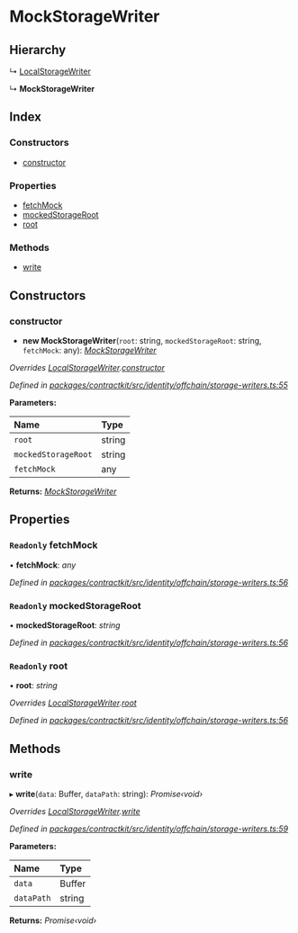 # MockStorageWriter

## Hierarchy

↳ [LocalStorageWriter](_identity_offchain_storage_writers_.localstoragewriter.md)

↳ **MockStorageWriter**

## Index

### Constructors

* [constructor](_identity_offchain_storage_writers_.mockstoragewriter.md#constructor)

### Properties

* [fetchMock](_identity_offchain_storage_writers_.mockstoragewriter.md#readonly-fetchmock)
* [mockedStorageRoot](_identity_offchain_storage_writers_.mockstoragewriter.md#readonly-mockedstorageroot)
* [root](_identity_offchain_storage_writers_.mockstoragewriter.md#readonly-root)

### Methods

* [write](_identity_offchain_storage_writers_.mockstoragewriter.md#write)

## Constructors

### constructor

+ **new MockStorageWriter**\(`root`: string, `mockedStorageRoot`: string, `fetchMock`: any\): [_MockStorageWriter_](_identity_offchain_storage_writers_.mockstoragewriter.md)

_Overrides_ [_LocalStorageWriter_](_identity_offchain_storage_writers_.localstoragewriter.md)_._[_constructor_](_identity_offchain_storage_writers_.localstoragewriter.md#constructor)

_Defined in_ [_packages/contractkit/src/identity/offchain/storage-writers.ts:55_](https://github.com/celo-org/celo-monorepo/blob/master/packages/contractkit/src/identity/offchain/storage-writers.ts#L55)

**Parameters:**

| Name | Type |
| :--- | :--- |
| `root` | string |
| `mockedStorageRoot` | string |
| `fetchMock` | any |

**Returns:** [_MockStorageWriter_](_identity_offchain_storage_writers_.mockstoragewriter.md)

## Properties

### `Readonly` fetchMock

• **fetchMock**: _any_

_Defined in_ [_packages/contractkit/src/identity/offchain/storage-writers.ts:56_](https://github.com/celo-org/celo-monorepo/blob/master/packages/contractkit/src/identity/offchain/storage-writers.ts#L56)

### `Readonly` mockedStorageRoot

• **mockedStorageRoot**: _string_

_Defined in_ [_packages/contractkit/src/identity/offchain/storage-writers.ts:56_](https://github.com/celo-org/celo-monorepo/blob/master/packages/contractkit/src/identity/offchain/storage-writers.ts#L56)

### `Readonly` root

• **root**: _string_

_Overrides_ [_LocalStorageWriter_](_identity_offchain_storage_writers_.localstoragewriter.md)_._[_root_](_identity_offchain_storage_writers_.localstoragewriter.md#readonly-root)

_Defined in_ [_packages/contractkit/src/identity/offchain/storage-writers.ts:56_](https://github.com/celo-org/celo-monorepo/blob/master/packages/contractkit/src/identity/offchain/storage-writers.ts#L56)

## Methods

### write

▸ **write**\(`data`: Buffer, `dataPath`: string\): _Promise‹void›_

_Overrides_ [_LocalStorageWriter_](_identity_offchain_storage_writers_.localstoragewriter.md)_._[_write_](_identity_offchain_storage_writers_.localstoragewriter.md#write)

_Defined in_ [_packages/contractkit/src/identity/offchain/storage-writers.ts:59_](https://github.com/celo-org/celo-monorepo/blob/master/packages/contractkit/src/identity/offchain/storage-writers.ts#L59)

**Parameters:**

| Name | Type |
| :--- | :--- |
| `data` | Buffer |
| `dataPath` | string |

**Returns:** _Promise‹void›_

